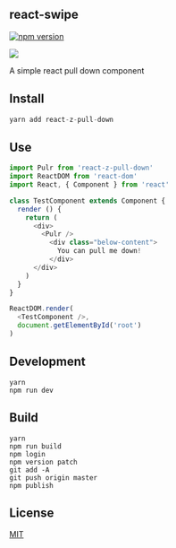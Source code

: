 ## react-swipe

[![npm version](https://badge.fury.io/js/react-pull-down.svg)](https://badge.fury.io/js/react-pull-down)

![](https://raw.githubusercontent.com/react-z/react-pull-down/master/example/screenshot.gif)

A simple react pull down component

## Install

``` js
yarn add react-z-pull-down
```

## Use

``` js
import Pulr from 'react-z-pull-down'
import ReactDOM from 'react-dom'
import React, { Component } from 'react'

class TestComponent extends Component {
  render () {
    return (
      <div>
        <Pulr />
          <div class="below-content">
            You can pull me down!
          </div>
      </div>
    )
  }
}

ReactDOM.render(
  <TestComponent />,
  document.getElementById('root')
)
```

## Development
    yarn
    npm run dev

## Build
    yarn
    npm run build
    npm login
    npm version patch
    git add -A
    git push origin master
    npm publish

## License

[MIT](http://isekivacenz.mit-license.org/)
